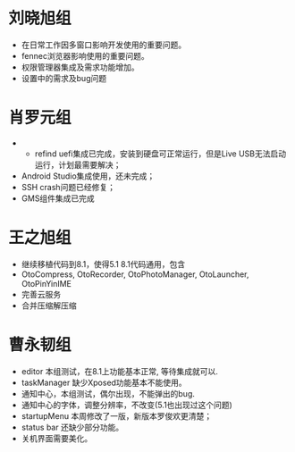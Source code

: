 
# 刘晓旭组
- 在日常工作因多窗口影响开发使用的重要问题。
- fennec浏览器影响使用的重要问题。
- 权限管理器集成及需求功能增加。
- 设置中的需求及bug问题

# 肖罗元组
- * refind uefi集成已完成，安装到硬盘可正常运行，但是Live USB无法启动运行，计划最需要解决；
- Android Studio集成使用，还未完成；
- SSH crash问题已经修复；
- GMS组件集成已完成

# 王之旭组
- 继续移植代码到8.1，使得5.1 8.1代码通用，包含
- OtoCompress, OtoRecorder, OtoPhotoManager, OtoLauncher, OtoPinYinIME
- 完善云服务
- 合并压缩解压缩

# 曹永韧组
- editor 本组测试，在8.1上功能基本正常, 等待集成就可以.
- taskManager 缺少Xposed功能基本不能使用。
- 通知中心，本组测试，偶尔出现，不能弹出的bug.
- 通知中心的字体，调整分辨率，不改变(5.1也出现过这个问题)
- startupMenu 本周修改了一版，新版本罗俊欢更清楚；
- status bar 还缺少部分功能。
- 关机界面需要美化。
